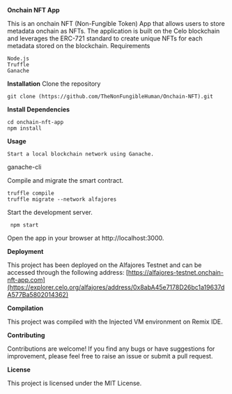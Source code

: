 **Onchain NFT App**

This is an onchain NFT (Non-Fungible Token) App that allows users to store metadata onchain as NFTs. The application is built on the Celo
blockchain and leverages the ERC-721 standard to create unique NFTs for each metadata stored on the blockchain.
Requirements

    Node.js
    Truffle
    Ganache

**Installation**
Clone the repository
   
    git clone (https://github.com/TheNonFungibleHuman/Onchain-NFT).git 
   **Install Dependencies**
     
    cd onchain-nft-app
    npm install

**Usage**

    Start a local blockchain network using Ganache.

ganache-cli

  Compile and migrate the smart contract.

    truffle compile
    truffle migrate --network alfajores

  Start the development server.

     npm start

  Open the app in your browser at http://localhost:3000.

**Deployment**

This project has been deployed on the Alfajores Testnet and can be accessed through the following address: [https://alfajores-testnet.onchain-nft-app.com](https://explorer.celo.org/alfajores/address/0x8abA45e7178D26bc1a19637dA577Ba5802014362)

**Compilation**

This project was compiled with the Injected VM environment on Remix IDE.

**Contributing**

Contributions are welcome! If you find any bugs or have suggestions for improvement, please feel free to raise an issue or submit a pull request.

**License**

This project is licensed under the MIT License.
